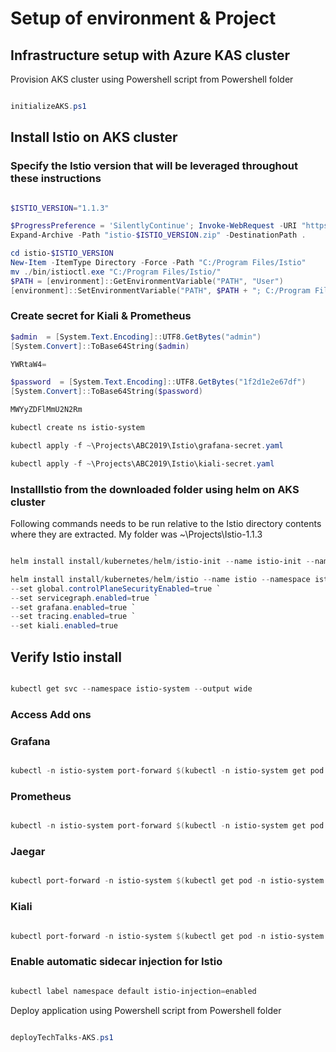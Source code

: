 # Setup of environment & Project

## Infrastructure setup with Azure KAS cluster

Provision AKS cluster using Powershell script from Powershell folder

```Powershell

initializeAKS.ps1

```

## Install Istio on AKS cluster

### Specify the Istio version that will be leveraged throughout these instructions

```Powershell

$ISTIO_VERSION="1.1.3"

$ProgressPreference = 'SilentlyContinue'; Invoke-WebRequest -URI "https://github.com/istio/istio/releases/download/$ISTIO_VERSION/istio-$ISTIO_VERSION-win.zip" -OutFile "istio-$ISTIO_VERSION.zip"
Expand-Archive -Path "istio-$ISTIO_VERSION.zip" -DestinationPath .

cd istio-$ISTIO_VERSION
New-Item -ItemType Directory -Force -Path "C:/Program Files/Istio"
mv ./bin/istioctl.exe "C:/Program Files/Istio/"
$PATH = [environment]::GetEnvironmentVariable("PATH", "User")
[environment]::SetEnvironmentVariable("PATH", $PATH + "; C:/Program Files/Istio/", "User")

```

### Create secret for Kiali & Prometheus

```Powershell
$admin  = [System.Text.Encoding]::UTF8.GetBytes("admin")
[System.Convert]::ToBase64String($admin)

YWRtaW4=

$password  = [System.Text.Encoding]::UTF8.GetBytes("1f2d1e2e67df")
[System.Convert]::ToBase64String($password)

MWYyZDFlMmU2N2Rm

kubectl create ns istio-system

kubectl apply -f ~\Projects\ABC2019\Istio\grafana-secret.yaml

kubectl apply -f ~\Projects\ABC2019\Istio\kiali-secret.yaml

```

### InstallIstio from the downloaded folder using helm on AKS cluster

Following commands needs to be run relative to the Istio directory contents where they are extracted. My folder was ~\Projects\Istio-1.1.3

```Powershell

helm install install/kubernetes/helm/istio-init --name istio-init --namespace istio-system

helm install install/kubernetes/helm/istio --name istio --namespace istio-system `
--set global.controlPlaneSecurityEnabled=true `
--set servicegraph.enabled=true `
--set grafana.enabled=true `
--set tracing.enabled=true `
--set kiali.enabled=true

```

## Verify Istio install

```powershell

kubectl get svc --namespace istio-system --output wide

```

### Access Add ons

### Grafana

```powershell

kubectl -n istio-system port-forward $(kubectl -n istio-system get pod -l app=grafana -o jsonpath='{.items[0].metadata.name}') 3000:3000

```

### Prometheus

```powershell

kubectl -n istio-system port-forward $(kubectl -n istio-system get pod -l app=prometheus -o jsonpath='{.items[0].metadata.name}') 9090:9090

```

### Jaegar

```powershell

kubectl port-forward -n istio-system $(kubectl get pod -n istio-system -l app=jaeger -o jsonpath='{.items[0].metadata.name}') 16686:16686

```

### Kiali

```powershell

kubectl port-forward -n istio-system $(kubectl get pod -n istio-system -l app=kiali -o jsonpath='{.items[0].metadata.name}') 20001:20001

```

### Enable automatic sidecar injection for Istio

```powershell

kubectl label namespace default istio-injection=enabled

```

Deploy application using Powershell script from Powershell folder

```Powershell

deployTechTalks-AKS.ps1

```